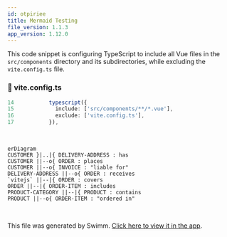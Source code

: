 ```yaml
---
id: otpiriee
title: Mermaid Testing
file_version: 1.1.3
app_version: 1.12.0
---
```


This code snippet is configuring TypeScript to include all Vue files in the `src/components` directory and its subdirectories, while excluding the `vite.config.ts` file.
<!-- NOTE-swimm-snippet: the lines below link your snippet to Swimm -->
### 📄 vite.config.ts
```typescript
14           typescript({
15             include: ['src/components/**/*.vue'],
16             exclude: ['vite.config.ts'],
17           }),
```

<br/>

<!--MERMAID {width:100}-->
```mermaid
erDiagram
CUSTOMER }|..|{ DELIVERY-ADDRESS : has
CUSTOMER ||--o{ ORDER : places
CUSTOMER ||--o{ INVOICE : "liable for"
DELIVERY-ADDRESS ||--o{ ORDER : receives
`vitejs` ||--|{ ORDER : covers
ORDER ||--|{ ORDER-ITEM : includes
PRODUCT-CATEGORY ||--|{ PRODUCT : contains
PRODUCT ||--o{ ORDER-ITEM : "ordered in"
```
<!--MCONTENT {content: "erDiagram<br/>\nCUSTOMER }|..|{ DELIVERY-ADDRESS : has<br/>\nCUSTOMER ||--o{ ORDER : places<br/>\nCUSTOMER ||--o{ INVOICE : \"liable for\"<br/>\nDELIVERY-ADDRESS ||--o{ ORDER : receives<br/>\n`vitejs`<swm-token data-swm-token=\":vite.config.ts:3:8:8:`import vue from &#39;@vitejs/plugin-vue&#39;;`\"/> ||--|{ ORDER : covers<br/>\nORDER ||--|{ ORDER-ITEM : includes<br/>\nPRODUCT-CATEGORY ||--|{ PRODUCT : contains<br/>\nPRODUCT ||--o{ ORDER-ITEM : \"ordered in\""} --->

<br/>

This file was generated by Swimm. [Click here to view it in the app](https://swimm-web-app.web.app/repos/Z2l0aHViJTNBJTNBdGVzdC1kb2NzLXJlcG8lM0ElM0FSeWFuSGF2b2M=/docs/otpiriee).
